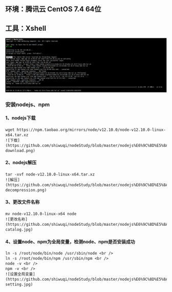 ## 环境：腾讯云 CentOS 7.4 64位
## 工具：Xshell

![下载](https://github.com/shiwuqi/nodeStudy/blob/master/nodejs%E6%9C%8D%E5%8A%A1%E5%99%A8%E9%83%A8%E7%BD%B2/assets/images/node-download.png)

### 安装nodejs、npm
  #### 1、nodejs下载 <br />
    wget https://npm.taobao.org/mirrors/node/v12.10.0/node-v12.10.0-linux-x64.tar.xz
    ![下载](https://github.com/shiwuqi/nodeStudy/blob/master/nodejs%E6%9C%8D%E5%8A%A1%E5%99%A8%E9%83%A8%E7%BD%B2/assets/images/node-download.png)

  #### 2、nodejs解压<br />
    tar -xvf node-v12.10.0-linux-x64.tar.xz
    ![解压](https://github.com/shiwuqi/nodeStudy/blob/master/nodejs%E6%9C%8D%E5%8A%A1%E5%99%A8%E9%83%A8%E7%BD%B2/assets/images/node-decompression.png)

  #### 3、更改文件名称<br />
    mv node-v12.10.0-linux-x64 node
    ![更改名称](https://github.com/shiwuqi/nodeStudy/blob/master/nodejs%E6%9C%8D%E5%8A%A1%E5%99%A8%E9%83%A8%E7%BD%B2/assets/images/node-catalog.jpg)
  
  #### 4、设置node、npm为全局变量，检测node、npm是否安装成功 <br />
    ln -s /root/node/bin/node /usr/sbin/node <br />
    ln -s /root/node/bin/npm /usr/sbin/npm <br />
    node -v <br />
    npm -v <br />
    ![设置全局变量](https://github.com/shiwuqi/nodeStudy/blob/master/nodejs%E6%9C%8D%E5%8A%A1%E5%99%A8%E9%83%A8%E7%BD%B2/assets/images/node-setting.jpg)

  